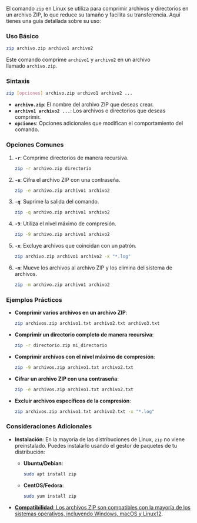 El comando `zip` en Linux se utiliza para comprimir archivos y directorios en un archivo ZIP, lo que reduce su tamaño y facilita su transferencia. Aquí tienes una guía detallada sobre su uso:

### **Uso Básico**

```bash
zip archivo.zip archivo1 archivo2
```

Este comando comprime `archivo1` y `archivo2` en un archivo llamado `archivo.zip`.

### **Sintaxis**

```bash
zip [opciones] archivo.zip archivo1 archivo2 ...
```

- **`archivo.zip`**: El nombre del archivo ZIP que deseas crear.
- **`archivo1 archivo2 ...`**: Los archivos o directorios que deseas comprimir.
- **`opciones`**: Opciones adicionales que modifican el comportamiento del comando.

### **Opciones Comunes**

1. **`-r`**: Comprime directorios de manera recursiva.
    
    ```bash
    zip -r archivo.zip directorio
    ```
    
2. **`-e`**: Cifra el archivo ZIP con una contraseña.
    
    ```bash
    zip -e archivo.zip archivo1 archivo2
    ```
    
3. **`-q`**: Suprime la salida del comando.
    
    ```bash
    zip -q archivo.zip archivo1 archivo2
    ```
    
4. **`-9`**: Utiliza el nivel máximo de compresión.
    
    ```bash
    zip -9 archivo.zip archivo1 archivo2
    ```
    
5. **`-x`**: Excluye archivos que coincidan con un patrón.
    
    ```bash
    zip archivo.zip archivo1 archivo2 -x "*.log"
    ```
    
6. **`-m`**: Mueve los archivos al archivo ZIP y los elimina del sistema de archivos.
    
    ```bash
    zip -m archivo.zip archivo1 archivo2
    ```
    

### **Ejemplos Prácticos**

- **Comprimir varios archivos en un archivo ZIP**:
    
    ```bash
    zip archivos.zip archivo1.txt archivo2.txt archivo3.txt
    ```
    
- **Comprimir un directorio completo de manera recursiva**:
    
    ```bash
    zip -r directorio.zip mi_directorio
    ```
    
- **Comprimir archivos con el nivel máximo de compresión**:
    
    ```bash
    zip -9 archivos.zip archivo1.txt archivo2.txt
    ```
    
- **Cifrar un archivo ZIP con una contraseña**:
    
    ```bash
    zip -e archivos.zip archivo1.txt archivo2.txt
    ```
    
- **Excluir archivos específicos de la compresión**:
    
    ```bash
    zip archivos.zip archivo1.txt archivo2.txt -x "*.log"
    ```
    

### **Consideraciones Adicionales**

- **Instalación**: En la mayoría de las distribuciones de Linux, `zip` no viene preinstalado. Puedes instalarlo usando el gestor de paquetes de tu distribución:
    
    - **Ubuntu/Debian**:
        
        ```bash
        sudo apt install zip
        ```
        
    - **CentOS/Fedora**:
        
        ```bash
        sudo yum install zip
        ```
        
- [**Compatibilidad**: Los archivos ZIP son compatibles con la mayoría de los sistemas operativos, incluyendo Windows, macOS y Linux](https://raspberrytips.com/zip-linux-command/)[1](https://raspberrytips.com/zip-linux-command/)[2](https://linuxize.com/post/how-to-zip-files-and-directories-in-linux/).